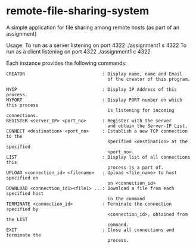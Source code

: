 # remote-file-sharing-system
A simple application for file sharing among remote hosts (as part of an assignment)

Usage:
To run as a server listening on port 4322 
./assignment1 s 4322 
To run as a client listening on port 4322 
./assignment1 c 4322 


Each instance provides the following commands:
```
CREATOR                             : Display name, name and Email
                                      of the creator of this program.
                                      
MYIP                                : Display IP Address of this process.
MYPORT                              : Display PORT number on which this process
                                      is listening for incoming connections.
REGISTER <server_IP> <port_no>      : Register with the server 
                                      and obtain the Server-IP List.
CONNECT <destination> <port_no>     : Establish a new TCP connection to the
                                      specified <destination> at the specified
                                      <port_no>.
LIST                                : Display list of all connections this 
                                      process is a part of.
UPLOAD <connection_id> <filename>   : Upload <file_name> to host specified on
                                      on <connection_id>
DOWNLOAD <connection_id1><file1> ...: Download a file from each specified host
                                      in the command
TERMINATE <connection_id>           : Terminate the connection specified by
                                      <connection_id>, obtained from the LIST
                                      command.
EXIT                                : Close all connections and terminate the
                                      process.

```
